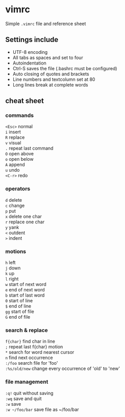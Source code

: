 # vimrc
Simple `.vimrc` file and reference sheet

## Settings include
- UTF-8 encoding
- All tabs as spaces and set to four
- Autoindentation
- Ctrl-S saves the file (.bashrc must be configured)
- Auto closing of quotes and brackets
- Line numbers and textcolumn set at 80
- Long lines break at complete words

## cheat sheet

### commands
`<Esc>` normal  
`i` insert  
`R` replace  
`v` visual  
`.` repeat last command  
`O` open above  
`o` open below  
`A` append  
`u` undo  
`<C-r>` redo  

### operators
`d` delete  
`c` change  
`p` put  
`x` delete one char  
`r` replace one char  
`y` yank  
`<` outdent  
`>` indent  

### motions
`h` left  
`j` down  
`k` up  
`l` right  
`w` start of next word  
`e` end of next word  
`b` start of last word  
`0` start of line  
`$` end of line  
`gg` start of file  
`G` end of file  

### search & replace
`f{char}` find char in line  
`;` repeat last f{char} motion  
`*` search for word nearest cursor  
`n` find next occurrence   
`:/foo` search file for 'foo'  
`:%s/old/new` change every occurrence of 'old' to 'new'  

### file management
`:q!` quit without saving  
`:wq` save and quit  
`:w` save  
`:w ~/foo/bar` save file as ~/foo/bar  

